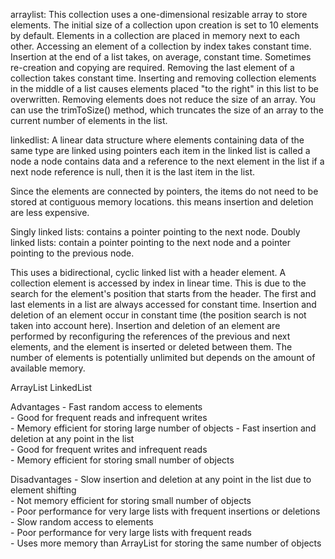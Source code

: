 arraylist:
This collection uses a one-dimensional resizable array to store elements.
The initial size of a collection upon creation is set to 10 elements by default.
Elements in a collection are placed in memory next to each other.
Accessing an element of a collection by index takes constant time.
Insertion at the end of a list takes, on average, constant time. Sometimes re-creation and copying are required.
Removing the last element of a collection takes constant time.
Inserting and removing collection elements in the middle of a list causes elements placed "to the right" in this list to be overwritten.
Removing elements does not reduce the size of an array. You can use the trimToSize() method, which truncates the size of an array to the current number of elements in the list.


linkedlist:
A linear data structure where elements containing data of the same type
are linked using pointers
each item in the linked list is called a node
a node contains data and a reference to the next element in the list
if a next node reference is null, then it is the last item in the list.

Since the elements are connected by pointers, the items do not need to be stored at contiguous memory locations. this means
insertion and deletion are less expensive.

Singly linked lists: contains a pointer pointing to the next node.
Doubly linked lists: contain a pointer pointing to the next node and a pointer pointing to the previous node.


This uses a bidirectional, cyclic linked list with a header element.
A collection element is accessed by index in linear time. This is due to the search for the element's position that starts from the header.
The first and last elements in a list are always accessed for constant time.
Insertion and deletion of an element occur in constant time (the position search is not taken into account here).
Insertion and deletion of an element are performed by reconfiguring the references of the previous and next elements, and the element is inserted or deleted between them.
The number of elements is potentially unlimited but depends on the amount of available memory.



ArrayList	LinkedList

Advantages	- Fast random access to elements<br>- Good for frequent reads and infrequent writes<br>- Memory efficient for storing large number of objects	- Fast insertion and deletion at any point in the list<br>- Good for frequent writes and infrequent reads<br>- Memory efficient for storing small number of objects


Disadvantages	- Slow insertion and deletion at any point in the list due to element shifting<br>- Not memory efficient for storing small number of objects<br>- Poor performance for very large lists with frequent insertions or deletions	- Slow random access to elements<br>- Poor performance for very large lists with frequent reads<br>- Uses more memory than ArrayList for storing the same number of objects

